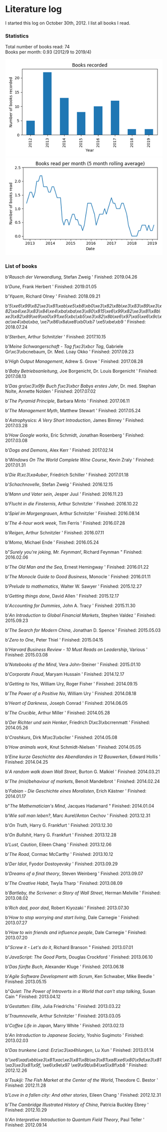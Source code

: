 # Literature log

I started this log on October 30th, 2012. I list all books I read.

### Statistics
Total number of books read: 74  
Books per month: 0.93 (2012/9 to 2019/4)

![Books recorded by year](book_recorded.png)
![Books read per month](book_read.png)

### List of books
b'*Rausch der Verwandlung*, Stefan Zweig  '
Finished: 2019.04.26

b'*Dune*, Frank Herbert  '
Finished: 2019.01.05

b'*Yquem*, Richard Olney  '
Finished: 2018.09.21

b'*5\xe6\x99\x82\xe3\x81\xab\xe5\xb8\xb0\xe3\x82\x8b\xe3\x83\x89\xe3\x82\xa4\xe3\x83\x84\xe4\xba\xba\xe3\x80\x815\xe6\x99\x82\xe3\x81\x8b\xe3\x82\x89\xe9\xa0\x91\xe5\xbc\xb5\xe3\x82\x8b\xe6\x97\xa5\xe6\x9c\xac\xe4\xba\xba*, \xe7\x86\x8a\xe8\xb0\xb7 \xe5\xbe\xb9  '
Finished: 2018.07.24

b'*Sterben*, Arthur Schnitzler  '
Finished: 2017.10.15

b'*Meine Schwangerschaft - Tag f\xc3\xbcr Tag*, Gabriele Gr\xc3\xbcnebaum, Dr. Med. Loay Okko  '
Finished: 2017.09.23

b'*High Output Management*, Adrew S. Grove  '
Finished: 2017.08.28

b'*Baby Betriebsanleitung*, Joe Borgenicht, Dr. Louis Borgenicht  '
Finished: 2017.08.13

b'*Das gro\xc3\x9fe Buch f\xc3\xbcr Babys erstes Jahr*, Dr. med. Stephan Nolte, Annette Nolden  '
Finished: 2017.07.02

b'*The Pyramid Principle*, Barbara Minto  '
Finished: 2017.06.11

b'*The Management Myth*, Matthew Stewart  '
Finished: 2017.05.24

b'*Astrophysics: A Very Short Introduction*, James Binney  '
Finished: 2017.03.28

b'*How Google works*, Eric Schmidt, Jonathan Rosenberg  '
Finished: 2017.03.08

b'*Dogs and Demons*, Alex Kerr  '
Finished: 2017.02.14

b'*Windows On The World Complete Wine Course*, Kevin Zraly  '
Finished: 2017.01.31

b'*Die R\xc3\xa4uber*, Friedrich Schiller  '
Finished: 2017.01.18

b'*Schachnovelle*, Stefan Zweig  '
Finished: 2016.12.15

b'*Mann und Vater sein*, Jesper Juul  '
Finished: 2016.11.23

b'*Flucht in die Finsternis*, Arthur Schnitzler  '
Finished: 2016.10.22

b'*Spiel im Morgengrauen*, Arthur Schnitzler  '
Finished: 2016.08.14

b'*The 4-hour work week*, Tim Ferris  '
Finished: 2016.07.28

b'*Reigen*, Arthur Schnitzler  '
Finished: 2016.07.11

b'*Momo*, Michael Ende  '
Finished: 2016.05.24

b"*Surely you're joking, Mr. Feynman!*, Richard Feynman  "
Finished: 2016.02.06

b'*The Old Man and the Sea*, Ernest Hemingway  '
Finished: 2016.01.22

b'*The Monocle Guide to Good Business*, Monocle  '
Finished: 2016.01.11

b'*Prelude to mathematics*, Walter W. Sawyer  '
Finished: 2015.12.27

b'*Getting things done*, David Allen  '
Finished: 2015.12.17

b'*Accounting for Dummies*, John A. Tracy  '
Finished: 2015.11.30

b'*An Introduction to Global Financial Markets*, Stephen Valdez  '
Finished: 2015.09.23

b'*The Search for Modern China*, Jonathan D. Spence  '
Finished: 2015.05.03

b'*Zero to One*, Peter Thiel  '
Finished: 2015.04.15

b'*Harvard Business Review - 10 Must Reads on Leadership*, Various  '
Finished: 2015.03.08

b'*Notebooks of the Mind*, Vera John-Steiner  '
Finished: 2015.01.10

b'*Corporate Fraud*, Maryam Hussain  '
Finished: 2014.12.17

b'*Getting to Yes*, William Ury, Roger Fisher  '
Finished: 2014.09.15

b'*The Power of a Positive No*, William Ury  '
Finished: 2014.08.18

b'*Heart of Darkness*, Joseph Conrad  '
Finished: 2014.06.05

b'*The Crucible*, Arthur Miller  '
Finished: 2014.05.28

b'*Der Richter und sein Henker*, Friedrich D\xc3\xbcrrenmatt  '
Finished: 2014.05.26

b'*Crashkurs*, Dirk M\xc3\xbcller  '
Finished: 2014.05.08

b'*How animals work*, Knut Schmidt-Nielsen  '
Finished: 2014.05.05

b'*Eine kurze Geschichte des Abendlandes in 12 Bauwerken*, Edward Hollis  '
Finished: 2014.04.25

b'*A random walk down Wall Street*, Burton G. Malkiel  '
Finished: 2014.03.21

b'*The (mis)behaviour of markets*, Benoit Mandelbrot  '
Finished: 2014.02.24

b'*Fabian - Die Geschichte eines Moralisten*, Erich K&auml;stner  '
Finished: 2014.01.17

b"*The Mathematician's Mind*, Jacques Hadamard  "
Finished: 2014.01.04

b'*Wie soll man leben?*, Marc Aurel/Anton Cechov  '
Finished: 2013.12.31

b'*On Truth*, Harry G. Frankfurt  '
Finished: 2013.12.30

b'*On Bullshit*, Harry G. Frankfurt  '
Finished: 2013.12.28

b'*Lust, Caution*, Eileen Chang  '
Finished: 2013.12.06

b'*The Road*, Cormac McCarthy  '
Finished: 2013.10.12

b'*Der Idiot*, Fyodor Dostoyevsky  '
Finished: 2013.09.29

b'*Dreams of a final theory*, Steven Weinberg  '
Finished: 2013.09.07

b'*The Creative Habit*, Twyla Tharp  '
Finished: 2013.08.09

b'*Bartleby, the Scrivener: a Story of Wall Street*, Herman Melville  '
Finished: 2013.08.02

b'*Rich dad, poor dad*, Robert Kiyozaki  '
Finished: 2013.07.30

b'*How to stop worrying and start living*, Dale Carnegie  '
Finished: 2013.07.27

b'*How to win friends and influence people*, Dale Carnegie  '
Finished: 2013.07.20

b"*Screw it - Let's do it*, Richard Branson  "
Finished: 2013.07.01

b'*JavaScript: The Good Parts*, Douglas Crockford  '
Finished: 2013.06.10

b'*Das f&uuml;nfte Buch*, Alexander Kluge  '
Finished: 2013.06.18

b'*Agile Software Development with Scrum*, Ken Schwaber, Mike Beedle  '
Finished: 2013.05.15

b"*Quiet: The Power of Introverts in a World that can't stop talking*, Susan Cain  "
Finished: 2013.04.12

b'*Gestatten: Elite*, Julia Friedrichs  '
Finished: 2013.03.22

b'*Traumnovelle*, Arthur Schnitzler  '
Finished: 2013.03.05

b'*Coffee Life in Japan*, Marry White  '
Finished: 2013.02.13

b'*An Introduction to Japanese Society*, Yoshio Sugimoto  '
Finished: 2013.02.03

b'*Das trunkene Land: Erz\xc3\xa4hlungen*, Lu Xun  '
Finished: 2013.01.14

b'*\xe6\xad\xbb\xe3\x81\xac\xe3\x81\x8b\xe3\x81\xa8\xe6\x80\x9d\xe3\x81\xa3\xe3\x81\x9f*, \xe6\x9e\x97 \xe9\x9b\x84\xe5\x8f\xb8  '
Finished: 2012.12.26

b'*Tsukiji: The Fish Market at the Center of the World*, Theodore C. Bestor  '
Finished: 2012.11.28

b'*Love in a fallen city: And other stories*, Eileen Chang  '
Finished: 2012.12.31

b'*The Cambridge Illustrated History of China*, Patricia Buckley Ebrey  '
Finished: 2012.10.29

b'*An Interpretive Introduction to Quantum Field Theory*, Paul Teller  '
Finished: 2012.09.14


